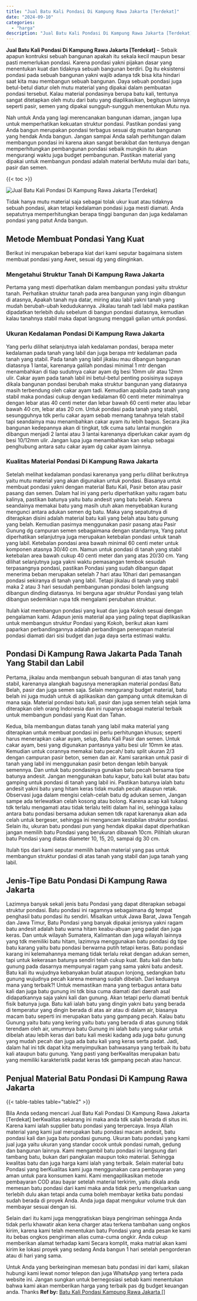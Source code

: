```yaml
---
title: "Jual Batu Kali Pondasi Di Kampung Rawa Jakarta [Terdekat]"
date: "2024-09-10"
categories: 
  - "harga"
description: "Jual Batu Kali Pondasi Di Kampung Rawa Jakarta [Terdekat]. Untuk Anda yang berkeinginan memesan batu pondasi ini dari kami, silakan hubungi kami lewat nomor..."
---
```


**Jual Batu Kali Pondasi Di Kampung Rawa Jakarta \[Terdekat\]** – Sebaik apapun kontruksi sebuah bangunan apakah itu sekala kecil maupun besar pasti memerlukan pondasi. Karena pondasi yakni pijakan dasar yang menentukan kuat dan tidaknya sebuah bangunan berdiri. Dg itu eksistensi pondasi pada sebuah bangunan yakni wajib adanya tdk bisa kita hindari saat kita mau membangun sebuah bangunan. Daya sebuah pondasi juga betul-betul diatur oleh mutu material yang dipakai dalam pembuatan pondasi tersebut. Kalau material pondasinya berupa batu kali, tentunya sangat ditetapkan oleh mutu dari batu yang diaplikasikan, begitupun lainnya seperti pasir, semen yang dipakai sungguh-sungguh menentukan Mutu nya.

Nah untuk Anda yang lagi merencanakan bangunan idaman, jangan lupa untuk memperhatikan kekuatan struktur pondasi. Pastikan pondasi yang Anda bangun merupakan pondasi terbagus sesuai dg muatan bangunan yang hendak Anda bangun. Jangan sampai Anda salah perhitungan dalam membangun pondasi ini karena akan sangat berakibat dan tentunya dengan memperhitungkan pembangunan pondasi sebaik mungkin itu akan mengurangi waktu juga budget pembangunan. Pastikan material yang dipakai untuk membangun pondasi adalah material berMutu mulai dari batu, pasir dan semen.

{{< toc >}}

![Jual Batu Kali Pondasi Di Kampung Rawa Jakarta [Terdekat]](/images/jual-batu-kali-24.png)

Tidak hanya mutu material saja sebagai tolak ukur kuat atau tidaknya sebuah pondasi, akan tetapi kedalaman pondasi juga mesti diamati. Anda sepatutnya memperhitungkan berapa tinggi bangunan dan juga kedalaman pondasi yang patut Anda bangun.

## Metode Membuat Pondasi Yang Kuat

Berikut ini merupakan beberapa kiat dari kami seputar bagaimana sistem membuat pondasi yang Awet, sesuai dg yang diinginkan.

### Mengetahui Struktur Tanah Di Kampung Rawa Jakarta

Pertama yang mesti diperhatikan dalam membangun pondasi yaitu struktur tanah. Perhatikan struktur tanah pada area bangunan yang ingin dibangun di atasnya, Apakah tanah nya datar, miring atau labil yakni tanah yang mudah berubah-ubah kedudukannya. Jikalau tanah tadi labil maka pastikan dipadatkan terlebih dulu sebelum di bangun pondasi diatasnya, kemudian kalau tanahnya stabil maka dapat langsung menggali galian untuk pondasi.

### Ukuran Kedalaman Pondasi Di Kampung Rawa Jakarta

Yang perlu dilihat selanjutnya ialah kedalaman pondasi, berapa meter kedalaman pada tanah yang labil dan juga berapa mtr kedalaman pada tanah yang stabil. Pada tanah yang labil jikalau mau dibangun bangunan diatasnya 1 lantai, karenanya galilah pondasi minimal 1 mtr dengan menambahkan di tiap sudutnya cakar ayam dg besi 10mm ulir atau 12mm ulir. Cakar ayam pada tanah labil ini betul-betul penting posisinya supaya dikala bangunan pondasi berubah maka struktur bangunan yang diatasnya masih terbendung oleh cakar ayam tadi. Kemudian apabila pada tanah yang stabil maka pondasi cukup dengan kedalaman 60 centi meter minimalnya dengan lebar atas 40 centi meter dan lebar bawah 60 centi meter atau lebar bawah 40 cm, lebar atas 20 cm. Untuk pondasi pada tanah yang stabil, sesungguhnya tdk perlu cakar ayam sebab memang tanahnya telah stabil tapi seandainya mau menambahkan cakar ayam itu lebih bagus. Secara jika bangunan kedepannya akan di tingkat, tdk cuma satu lantai mungkin dibangun menjadi 2 lantai atau 3 lantai karenanya diperlukan cakar ayam dg besi 10/12mm ulir. Jangan lupa juga menambahkan kan selup sebagai penghubung antara satu cakar ayam dg cakar ayam lainnya.

### Kualitas Material Pondasi Di Kampung Rawa Jakarta

Setelah melihat kedalaman pondasi karenanya yang perlu dilihat berikutnya yaitu mutu material yang akan digunakan untuk pondasi. Biasanya untuk membuat pondasi yakni dengan material Batu Kali, Pasir beton atau pasir pasang dan semen. Dalam hal ini yang perlu diperhatikan yaitu ragam batu kalinya, pastikan batunya yaitu batu andesit yang batu belah. Karena seandainya memakai batu yang masih utuh akan menyebabkan kurang mengunci antara adukan semen dg batu. Maka yang sepatutnya di diterapkan disini adalah material batu kali yang belah atau batu gunung yang belah. Kemudian pasirnya menggunakan pasir pasang atau Pasir Gunung dg campuran semen sebagaimana dengan standarnya, Yang patut diperhatikan selanjutnya juga merupakan ketebalan pondasi untuk tanah yang labil. Ketebalan pondasi area bawah minimal 60 centi meter untuk komponen atasnya 30/40 cm. Namun untuk pondasi di tanah yang stabil ketebalan area bawah cukup 40 centi meter dan yang atas 20/30 cm. Yang dilihat selanjutnya juga yakni waktu pemasangan tembok sesudah terpasangnya pondasi, pastikan Pondasi yang sudah dibangun dapat menerima beban merupakan setelah 7 hari atau 10hari dari pemasangan pondasi sekiranya di tanah yang labil. Tetapi jikalau di tanah yang stabil maka 2 atau 3 hari sesudah pembangunan pondasi boleh langsung dibangun dinding diatasnya. Ini berguna agar struktur Pondasi yang telah dibangun sedemikian rupa tdk mengalami perubahan struktur.

Itulah kiat membangun pondasi yang kuat dan juga Kokoh sesuai dengan pengalaman kami. Adapun jenis material apa yang paling tepat diaplikasikan untuk membangun struktur Pondasi yang Kokoh, berikut akan kami paparkan perbandingannya adalah perbandingan penerapan material pondasi diamati dari sisi budget dan juga daya serta estimasi waktu.

## Pondasi Di Kampung Rawa Jakarta Pada Tanah Yang Stabil dan Labil

Pertama, jikalau anda membangun sebuah bangunan di atas tanah yang stabil, karenanya alangkah bagusnya menerapkan material pondasi Batu Belah, pasir dan juga semen saja. Selain mengurangi budget material, batu belah ini juga mudah untuk di aplikasikan dan gampang untuk ditemukan di mana saja. Material pondasi batu kali, pasir dan juga semen telah sejak lama diterapkan oleh orang Indonesia dan ini rupanya sebagai material terbaik untuk membangun pondasi yang Kuat dan Tahan.

Kedua, bila membangun diatas tanah yang labil maka material yang diterapkan untuk membuat pondasi ini perlu perhitungan khusus; seperti harus menerapkan cakar ayam, selup, Batu Kali Pasir dan semen. Untuk cakar ayam, besi yang digunakan pantasnya yaitu besi ulir 10mm ke atas. Kemudian untuk corannya memakai batu pecah/ batu split ukuran 2/3 dengan campuran pasir beton, semen dan air. Kami sarankan untuk pasir di tanah yang labil ini menggunakan pasir beton dengan lebih banyak semennya. Dan untuk batu pondasinya gunakan batu pecah bersama tipe batunya andesit. Jangan menggunakan batu kapur, batu kali bulat atau batu gamping untuk pondasi di tanah yang labil ini. Pastikan batunya ialah batu andesit yakni batu yang hitam keras tidak mudah pecah ataupun retak. Observasi juga dalam mengisi celah-celah batu dg adukan semen, Jangan sampe ada terlewatkan celah kosong atau bolong. Karena acap kali tukang tdk terlalu mengamati atau tidak terlalu teliti dalam hal ini, sehingga kalau antara batu pondasi bersama adukan semen tdk rapat karenanya akan ada celah untuk bergeser, sehingga ini mengancam kestabilan struktur pondasi. Selain itu, ukuran batu pondasi pun yang hendak dipakai dapat diperhatikan jangan memilih batu Pondasi yang berukuran dibawah 10cm. Pilihlah ukuran batu Pondasi yang diatas diameter 10, 15, 20, sampai dg 30 cm.

Itulah tips dari kami seputar memilih bahan material yang pas untuk membangun struktur pondasi di atas tanah yang stabil dan juga tanah yang labil.

## Jenis-Tipe Batu Pondasi Di Kampung Rawa Jakarta

Lazimnya banyak sekali jenis batu Pondasi yang dapat diterapkan sebagai struktur pondasi. Batu pondasi ini ragamnya sebagaimana dg tempat penghasil batu pondasi itu sendiri. Misalkan untuk Jawa Barat, Jawa Tengah dan Jawa Timur, Batu Pondasi yang banyak dipakai jenisnya yakni ragam batu andesit adalah batu warna hitam keabu-abuan yang padat dan juga keras. Dan untuk wilayah Sumatera, Kalimantan dan juga wilayah lainnya yang tdk memiliki batu hitam, lazimnya menggunakan batu pondasi dg tipe batu karang yaitu batu pondasi berwarna putih tetapi keras. Batu pondasi karang ini kelemahannya memang tidak terlalu rekat dengan adukan semen, tapi untuk kekerasan batunya sendiri telah cukup kuat. Batu kali dan batu gunung pada dasarnya mempunyai ragam yang sama yakni batu andesit. Batu kali itu wujudnya kebanyakan bulat ataupun lonjong, sedangkan batu gunung wujudnya pecah karena memang sudah dibelah. Dari keduanya mana yang terbaik?! Untuk memastikan mana yang terbagus antara batu kali dan juga batu gunung ini tdk bisa cuma diamati dari daerah asal didapatkannya saja yakni kali dan gunung. Akan tetapi perlu diamati bentuk fisik batunya juga. Batu kali ialah batu yang dingin yakni batu yang berada di temperatur yang dingin berada di atas air atau di dalam air, biasanya macam batu seperti ini merupakan batu yang gampang pecah. Kalau batu Gunung yaitu batu yang kering yaitu batu yang berada di atas gunung tidak terendam oleh air, umumnya batu Gunung ini ialah batu yang sukar untuk dibelah atau lebih keras dari batu kali meski kadang ada juga batu gunung yang mudah pecah dan juga ada batu kali yang keras serta padat. Jadi, dalam hal ini tdk dapat kita menyimpulkan bahwasanya yang terbaik itu batu kali ataupun batu gunung. Yang pasti yang berKwalitas merupakan batu yang memiliki karakteristik padat keras tdk gampang pecah atau hancur.

## Penjual Material Batu Pondasi Di Kampung Rawa Jakarta

{{< table-tables table="table2" >}}

Bila Anda sedang mencari Jual Batu Kali Pondasi Di Kampung Rawa Jakarta \[Terdekat\] berKwalitas sekarang ini maka anda tdk salah berada di situs ini. Karena kami ialah supplier batu pondasi yang terpercaya. Insya Allah material yang kami jual merupakan batu pondasi macam andesit, batu pondasi kali dan juga batu pondasi gunung. Ukuran batu pondasi yang kami jual juga yaitu ukuran yang standar cocok untuk pondasi rumah, gedung dan bangunan lainnya. Kami mengambil batu pondasi ini langsung dari tambang batu, bukan dari pangkalan maupun toko material. Sehingga kwalitas batu dan juga harga kami ialah yang terbaik. Selain material batu Pondasi yang berKualitas kami juga menggunakan cara pembayaran yang aman untuk para konsumen kami. Kami mengaplikasikan metode pembayaran COD atau bayar setelah material terkirim, yaitu dikala anda memesan batu pondasi dari kami maka anda tidak perlu mengeluarkan uang terlebih dulu akan tetapi anda cuma boleh membayar ketika batu pondasi sudah berada di proyek Anda. Anda juga dapat mengukur volume truk dan membayar sesuai dengan isi.

Selain dari itu kami juga menggratiskan biaya pengiriman sehingga Anda tidak perlu khawatir akan kena charger atau terkena tambahan uang ongkos kirim, karena kami telah menentukan batu Pondasi yang anda pesan ke kami itu bebas ongkos pengiriman alias cuma-cuma ongkir. Anda cukup memberikan alamat terhadap kami Secara komplit, maka matrial akan kami kirim ke lokasi proyek yang sedang Anda bangun 1 hari setelah pengorderan atau di hari yang sama.

Untuk Anda yang berkeinginan memesan batu pondasi ini dari kami, silakan hubungi kami lewat nomor telepon dan juga WhatsApp yang tertera pada website ini. Jangan sungkan untuk bernegosiasi sebab kami menentukan bahwa kami akan memberikan harga yang terbaik pas dg budget keuangan anda. Thanks
**Ref by:** [Batu Kali Pondasi Kampung Rawa Jakarta []](https://id.wikipedia.org/wiki/Batu)
